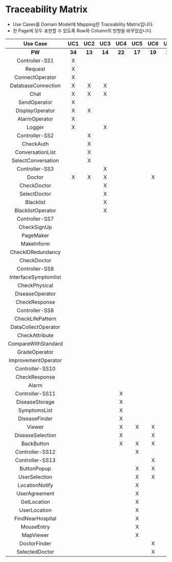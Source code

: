 # Traceability Matrix
- Use Cases를 Domain Model에 Mapping한 Traceability Matrix입니다.
- 한 Page에 모두 표현할 수 있도록 Row와 Column의 방향을 바꾸었습니다.

| **Use Case** | **UC1** | **UC2** | **UC3** | **UC4** | **UC5** | **UC6** | **UC7** | **UC8** | **UC9** | **UC10** |
|:------------:|:-------:|:-------:|:-------:|:-------:|:-------:|:-------:|:-------:|:-------:|:-------:|:--------:|
| **PW** | **34** | **13** | **14** | **22** | **17** | **19** | **18** | **8** | **11** | **20** |
| Controller-SS1 | X | | | | | | | | | |
| Request | X | | | | | | | | | |
| ConnectOperator | X | | | | | | | | | |
| DatabaseConnection | X | X | X | | | | X | X | X | X |
| Chat | X | X | X | | | | | | | |
| SendOperator | X | | | | | | | | | |
| DisplayOperator | X | X | | | | | | | | |
| AlarmOperator | X | | | | | | | | | |
| Logger | X | | X | | | | | | | |
| Controller-SS2 | | X | | | | | | | | |
| CheckAuth | | X | | | | | | | | |
| ConversationList | | X | | | | | | | | |
| SelectConversation | | X | | | | | | | | |
| Controller-SS3 | | | X | | | | | | | |
| Doctor | X | X | X | | | X | | | | |
| CheckDoctor | | | X | | | | | | | |
| SelectDoctor | | | X | | | | | | | |
| Blacklist | | | X | | | | | | | |
| BlacklistOperator | | | X | | | | | | | |
| Controller-SS7 | | | | | | | X | | | |
| CheckSignUp | | | | | | | X | | | |
| PageMaker | | | | | | | X | X | X | X |
| MakeInform | | | | | | | X | X | | X |
| CheckIDRedundancy | | | | | | | X | | | |
| CheckDoctor | | | | | | | X | | | |
| Controller-SS8 | | | | | | | | X | | |
| InterfaceSymptomlist| | | | | | | | X | | |
| CheckPhysical | | | | | | | | X | | |
| DiseaseOperator | | | | | | | | X | | |
| CheckResponse | | | | | | | | X | | |
| Controller-SS8 | | | | | | | | | X | |
| CheckLifePattern | | | | | | | | | X | |
| DataCollectOperator | | | | | | | | | X | |
| CheckAttribute | | | | | | | | | X | |
| CompareWithStandard | | | | | | | | | X | |
| GradeOperator | | | | | | | | | X | |
| ImprovementOperator | | | | | | | | | X | |
| Controller-SS10 | | | | | | | | | | X |
| CheckResponse | | | | | | | | | | X |
| Alarm | | | | | | | | | | X |
| Controller-SS11 | | | | X | | | | | | |
| DiseaseStorage | | | | X | | | | | | |
| SymptomsList | | | | X | | | | | | |
| DiseaseFinder | | | | X | | | | | | |
| Viewer | | | | X | X | X | | | | |
| DiseaseSelection | | | | X | | X | | | | |
| BackButton | | | | X | X | X | | | | |
| Controller-SS12 | | | | | X | | | | | |
| Controller-SS13 | | | | | | X | | | | |
| ButtonPopup | | | | | X | X | | | | |
| UserSelection | | | | | X | X | | | | |
| LocationNotify | | | | | X | | | | | |
| UserAgreement | | | | | X | | | | | |
| GetLocation | | | | | X | | | | | |
| UserLocation | | | | | X | | | | | |
| FindNearHospital | | | | | X | | | | | |
| MouseEntry | | | | | X | | | | | |
| MapViewer | | | | | X | | | | | |
| DoctorFinder | | | | | | X | | | | |
| SelectedDoctor | | | | | | X | | | | |
